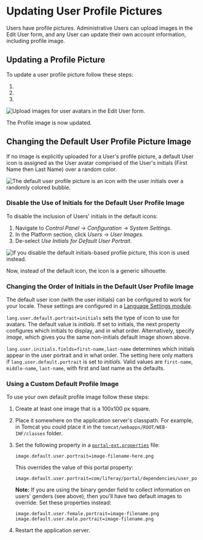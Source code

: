 # Updating User Profile Pictures

Users have profile pictures. Administrative Users can upload images in the Edit User form, and any User can update their own account information, including profile image.

## Updating a Profile Picture

To update a user profile picture follow these steps:

1.
1.
1.

<!-- images links are all broken -->
![Upload images for user avatars in the Edit User form.](./images/01.png)

The Profile image is now updated.

## Changing the Default User Profile Picture Image

If no image is explicitly uploaded for a User's profile picture, a default User icon is assigned as the User avatar comprised of the User's initials (First Name then Last Name) over a random color.

![The default user profile picture is an icon with the user initials over a randomly colored bubble.](./images/02.png)

### Disable the Use of Initials for the Default User Profile Image

To disable the inclusion of Users' initials in the default icons:

1. Navigate to *Control Panel* &rarr; *Configuration* &rarr; *System Settings*.
1. In the Platform section, click *Users* &rarr; *User Images*.
1. De-select *Use Initials for Default User Portrait*.

![If you disable the default initials-based profile picture, this icon is used instead.](./images/03.png)

Now, instead of the default icon, the icon is a generic silhouette.

### Changing the Order of Initials in the Default User Profile Image

The default user icon (with the user initials) can be configured to work for your locale. These settings are configured in a [Language Settings module](../../platform/adding-language.md).

`lang.user.default.portrait=initials` sets the type of icon to use for avatars. The default value is *initials*. If set to initials, the next property configures which initials to display, and in what order. Alternatively, specify *image*, which gives you the same non-initials default image shown above.

`lang.user.initials.fields=first-name,last-name` determines which initials appear in the user portrait and in what order. The setting here only matters if `lang.user.default.portrait` is set to *initials*.  Valid values are `first-name`, `middle-name`, `last-name`, with first and last name as the defaults.

### Using a Custom Default Profile Image

To use your own default profile image follow these steps:

1. Create at least one image that is a 100x100 px square. <!-- does file type matter? -->

1. Place it somewhere on the application server's classpath. For example, in Tomcat you could place it in the `tomcat/webapps/ROOT/WEB-INF/classes` folder.

1. Set the following property in a [`portal-ext.properties`](../../../../installation-and-upgrades/reference/portal-properties.md) file:

    ```properties
    image.default.user.portrait=image-filename-here.png
    ```

    This overrides the value of this portal property:

    ```properties
    image.default.user.portrait=com/liferay/portal/dependencies/user_portrait.png
    ```

    **Note:** If you are using the binary gender field to collect information on users' genders (see above), then you'll have two default images to override. Set these properties instead:

    ```properties
    image.default.user.female.portrait=image-filename.png
    image.default.user.male.portrait=image-filename.png
    ```

1. Restart the application server.

<!-- ## Related Information

* link
* link -->

